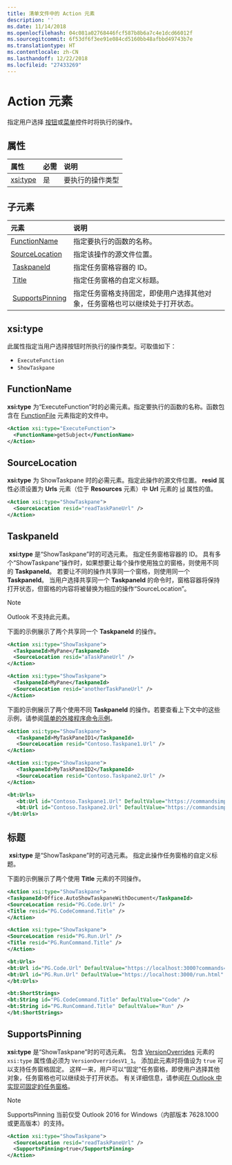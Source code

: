 ```yaml
---
title: 清单文件中的 Action 元素
description: ''
ms.date: 11/14/2018
ms.openlocfilehash: 04c081a02768446fcf587b8b6a7c4e1dcd66012f
ms.sourcegitcommit: 6f53df6f3ee91e084cd5160bb48afbbd49743b7e
ms.translationtype: HT
ms.contentlocale: zh-CN
ms.lasthandoff: 12/22/2018
ms.locfileid: "27433269"
---
```

# <a name="action-element"></a>Action 元素

指定用户选择 [按钮](control.md#button-control)或[菜单](control.md#menu-dropdown-button-controls)控件时将执行的操作。

## <a name="attributes"></a>属性

|  属性  |  必需  |  说明  |
|:-----|:-----|:-----|
|  [xsi:type](#xsitype)  |  是  | 要执行的操作类型|

## <a name="child-elements"></a>子元素

|  元素 |  说明  |
|:-----|:-----|
|  [FunctionName](#functionname) |    指定要执行的函数的名称。 |
|  [SourceLocation](#sourcelocation) |    指定该操作的源文件位置。 |
|  [TaskpaneId](#taskpaneid) | 指定任务窗格容器的 ID。|
|  [Title](#title) | 指定任务窗格的自定义标题。|
|  [SupportsPinning](#supportspinning) | 指定任务窗格支持固定，即使用户选择其他对象，任务窗格也可以继续处于打开状态。|
  

## <a name="xsitype"></a>xsi:type

此属性指定当用户选择按钮时所执行的操作类型。可取值如下：

- `ExecuteFunction`
- `ShowTaskpane`

## <a name="functionname"></a>FunctionName

**xsi:type** 为“ExecuteFunction”时的必需元素。指定要执行的函数的名称。函数包含在 [FunctionFile](functionfile.md) 元素指定的文件中。

```xml
<Action xsi:type="ExecuteFunction">
  <FunctionName>getSubject</FunctionName>
</Action>
```

## <a name="sourcelocation"></a>SourceLocation

**xsi:type** 为 ShowTaskpane 时的必需元素。指定此操作的源文件位置。 **resid** 属性必须设置为 **Urls** 元素（位于 **Resources** 元素）中 **Url** 元素的 [id](resources.md) 属性的值。

```xml
<Action xsi:type="ShowTaskpane">
  <SourceLocation resid="readTaskPaneUrl" />
</Action>
```  

## <a name="taskpaneid"></a>TaskpaneId

 **xsi:type** 是“ShowTaskpane”时的可选元素。 指定任务窗格容器的 ID。 具有多个“ShowTaskpane”操作时，如果想要让每个操作使用独立的窗格，则使用不同的 **TaskpaneId**。 若要让不同的操作共享同一个窗格，则使用同一个 **TaskpaneId**。 当用户选择共享同一个 **TaskpaneId** 的命令时，窗格容器将保持打开状态，但窗格的内容将被替换为相应的操作“SourceLocation”。

> [!NOTE]
> Outlook 不支持此元素。

下面的示例展示了两个共享同一个 **TaskpaneId** 的操作。

```xml
<Action xsi:type="ShowTaskpane">
  <TaskpaneId>MyPane</TaskpaneId>
  <SourceLocation resid="aTaskPaneUrl" />
</Action>

<Action xsi:type="ShowTaskpane">
  <TaskpaneId>MyPane</TaskpaneId>
  <SourceLocation resid="anotherTaskPaneUrl" />
</Action>
```  

下面的示例展示了两个使用不同 **TaskpaneId** 的操作。若要查看上下文中的这些示例，请参阅[简单的外接程序命令示例](https://github.com/OfficeDev/Office-Add-in-Commands-Samples/blob/master/Simple/Manifest/SimpleAddin.xml)。

```xml
<Action xsi:type="ShowTaskpane">
   <TaskpaneId>MyTaskPaneID1</TaskpaneId>
   <SourceLocation resid="Contoso.Taskpane1.Url" />
</Action>

<Action xsi:type="ShowTaskpane">
   <TaskpaneId>MyTaskPaneID2</TaskpaneId>
   <SourceLocation resid="Contoso.Taskpane2.Url" />
</Action>
```  

```xml
<bt:Urls>
   <bt:Url id="Contoso.Taskpane1.Url" DefaultValue="https://commandsimple.azurewebsites.net/Taskpane.html" />
   <bt:Url id="Contoso.Taskpane2.Url" DefaultValue="https://commandsimple.azurewebsites.net/Taskpane2.html" />
</bt:Urls>
```  

## <a name="title"></a>标题

 **xsi:type** 是“ShowTaskpane”时的可选元素。 指定此操作任务窗格的自定义标题。

下面的示例展示了两个使用 **Title** 元素的不同操作。

```xml
<Action xsi:type="ShowTaskpane">
<TaskpaneId>Office.AutoShowTaskpaneWithDocument</TaskpaneId>
<SourceLocation resid="PG.Code.Url" />
<Title resid="PG.CodeCommand.Title" />
</Action>
```

```xml
<Action xsi:type="ShowTaskpane">
<SourceLocation resid="PG.Run.Url" />
<Title resid="PG.RunCommand.Title" />
</Action>
```

```xml
<bt:Urls>
<bt:Url id="PG.Code.Url" DefaultValue="https://localhost:3000?commands=1" />
<bt:Url id="PG.Run.Url" DefaultValue="https://localhost:3000/run.html" />
</bt:Urls>
```

```xml
<bt:ShortStrings>
<bt:String id="PG.CodeCommand.Title" DefaultValue="Code" />
<bt:String id="PG.RunCommand.Title" DefaultValue="Run" />
</bt:ShortStrings>
```

## <a name="supportspinning"></a>SupportsPinning

**xsi:type** 是“ShowTaskpane”时的可选元素。 包含 [VersionOverrides](versionoverrides.md) 元素的 `xsi:type` 属性值必须为 `VersionOverridesV1_1`。 添加此元素时将值设为 `true` 可以支持任务窗格固定。 这样一来，用户可以“固定”任务窗格，即使用户选择其他对象，任务窗格也可以继续处于打开状态。 有关详细信息，请参阅[在 Outlook 中实现可固定的任务窗格](https://docs.microsoft.com/outlook/add-ins/pinnable-taskpane)。

> [!NOTE]
> SupportsPinning 当前仅受 Outlook 2016 for Windows（内部版本 7628.1000 或更高版本）的支持。

```xml
<Action xsi:type="ShowTaskpane">
  <SourceLocation resid="readTaskPaneUrl" />
  <SupportsPinning>true</SupportsPinning>
</Action>
```
